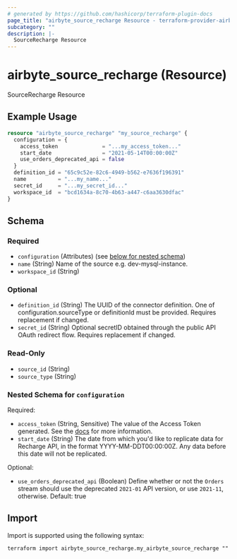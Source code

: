 ```yaml
---
# generated by https://github.com/hashicorp/terraform-plugin-docs
page_title: "airbyte_source_recharge Resource - terraform-provider-airbyte"
subcategory: ""
description: |-
  SourceRecharge Resource
---
```


# airbyte_source_recharge (Resource)

SourceRecharge Resource

## Example Usage

```terraform
resource "airbyte_source_recharge" "my_source_recharge" {
  configuration = {
    access_token              = "...my_access_token..."
    start_date                = "2021-05-14T00:00:00Z"
    use_orders_deprecated_api = false
  }
  definition_id = "65c9c52e-82c6-4949-b562-e7636f196391"
  name          = "...my_name..."
  secret_id     = "...my_secret_id..."
  workspace_id  = "bcd1634a-8c70-4b63-a447-c6aa3630dfac"
}
```

<!-- schema generated by tfplugindocs -->
## Schema

### Required

- `configuration` (Attributes) (see [below for nested schema](#nestedatt--configuration))
- `name` (String) Name of the source e.g. dev-mysql-instance.
- `workspace_id` (String)

### Optional

- `definition_id` (String) The UUID of the connector definition. One of configuration.sourceType or definitionId must be provided. Requires replacement if changed.
- `secret_id` (String) Optional secretID obtained through the public API OAuth redirect flow. Requires replacement if changed.

### Read-Only

- `source_id` (String)
- `source_type` (String)

<a id="nestedatt--configuration"></a>
### Nested Schema for `configuration`

Required:

- `access_token` (String, Sensitive) The value of the Access Token generated. See the <a href="https://docs.airbyte.com/integrations/sources/recharge">docs</a> for more information.
- `start_date` (String) The date from which you'd like to replicate data for Recharge API, in the format YYYY-MM-DDT00:00:00Z. Any data before this date will not be replicated.

Optional:

- `use_orders_deprecated_api` (Boolean) Define whether or not the `Orders` stream should use the deprecated `2021-01` API version, or use `2021-11`, otherwise. Default: true

## Import

Import is supported using the following syntax:

```shell
terraform import airbyte_source_recharge.my_airbyte_source_recharge ""
```
